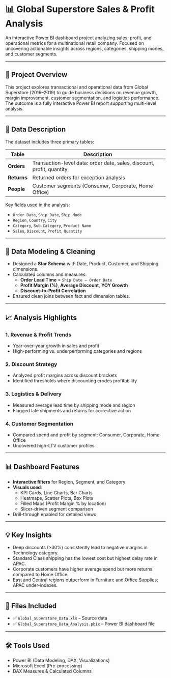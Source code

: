 # 📊 Global Superstore Sales & Profit Analysis

An interactive Power BI dashboard project analyzing sales, profit, and operational metrics for a multinational retail company. Focused on uncovering actionable insights across regions, categories, shipping modes, and customer segments.

---

## 📁 Project Overview

This project explores transactional and operational data from Global Superstore (2016–2019) to guide business decisions on revenue growth, margin improvement, customer segmentation, and logistics performance. The outcome is a fully interactive Power BI report supporting multi-level analysis.

---

## 📄 Data Description

The dataset includes three primary tables:

| Table    | Description |
|----------|-------------|
| **Orders**  | Transaction-level data: order date, sales, discount, profit, quantity |
| **Returns** | Returned orders for exception analysis |
| **People**  | Customer segments (Consumer, Corporate, Home Office) |

Key fields used in the analysis:
- `Order Date`, `Ship Date`, `Ship Mode`
- `Region`, `Country`, `City`
- `Category`, `Sub-Category`, `Product Name`
- `Sales`, `Discount`, `Profit`, `Quantity`

---

## 🧹 Data Modeling & Cleaning

- Designed a **Star Schema** with Date, Product, Customer, and Shipping dimensions.
- Calculated columns and measures:
  - **Order Lead Time** = `Ship Date – Order Date`
  - **Profit Margin (%)**, **Average Discount**, **YOY Growth**
  - **Discount-to-Profit Correlation**
- Ensured clean joins between fact and dimension tables.

---

## 📈 Analysis Highlights

### 1. Revenue & Profit Trends
- Year-over-year growth in sales and profit
- High-performing vs. underperforming categories and regions

### 2. Discount Strategy
- Analyzed profit margins across discount brackets
- Identified thresholds where discounting erodes profitability

### 3. Logistics & Delivery
- Measured average lead time by shipping mode and region
- Flagged late shipments and returns for corrective action

### 4. Customer Segmentation
- Compared spend and profit by segment: Consumer, Corporate, Home Office
- Uncovered high-LTV customer profiles

---

## 📊 Dashboard Features

- **Interactive filters** for Region, Segment, and Category
- **Visuals used**:
  - KPI Cards, Line Charts, Bar Charts
  - Heatmaps, Scatter Plots, Box Plots
  - Filled Maps (Profit Margin % by location)
  - Slicer-driven segment comparison
- Drill-through enabled for detailed views

---

## 💡 Key Insights

- Deep discounts (>30%) consistently lead to negative margins in Technology category.
- Standard Class shipping has the lowest cost but highest delay rate in APAC.
- Corporate customers have higher average spend but more returns compared to Home Office.
- East and Central regions outperform in Furniture and Office Supplies; APAC under-indexes.

---

## 📎 Files Included

- ✅ `Global_Superstore_Data.xls` – Source data
- ✅ `Global_Superstore_Data_Analysis.pbix` – Power BI dashboard file

---

## 🛠 Tools Used

- Power BI (Data Modeling, DAX, Visualizations)
- Microsoft Excel (Pre-processing)
- DAX Measures & Calculated Columns
